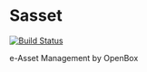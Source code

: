 # Sasset

[![Build Status](https://travis-ci.org/nikhosagala/soapi.svg?branch=master)](https://travis-ci.org/nikhosagala/sasset)

e-Asset Management by OpenBox
